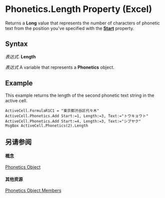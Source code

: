 
# Phonetics.Length Property (Excel)

Returns a  **Long** value that represents the number of characters of phonetic text from the position you've specified with the **[Start](987613b4-7f33-7004-6abf-fb52061cb722.md)** property.


## Syntax

 _表达式_. **Length**

 _表达式_ A variable that represents a **Phonetics** object.


## Example

This example returns the length of the second phonetic text string in the active cell.


```
ActiveCell.FormulaR1C1 = "東京都渋谷区代々木" 
ActiveCell.Phonetics.Add Start:=1, Length:=3, Text:="トウキョウト" 
ActiveCell.Phonetics.Add Start:=4, Length:=3, Text:="シブヤク" 
MsgBox ActiveCell.Phonetics(2).Length
```


## 另请参阅


#### 概念


[Phonetics Object](77c0c55c-a181-c68a-24ed-e6bcaf514663.md)
#### 其他资源


[Phonetics Object Members](http://msdn.microsoft.com/library/80fd2a10-1727-b652-5f81-6143ae8bead3%28Office.15%29.aspx)